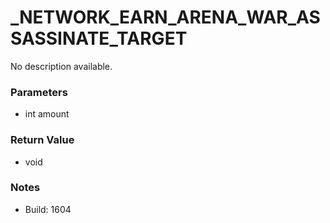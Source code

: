# _NETWORK_EARN_ARENA_WAR_ASSASSINATE_TARGET

No description available.

### Parameters
* int amount

### Return Value
* void

### Notes
* Build: 1604

